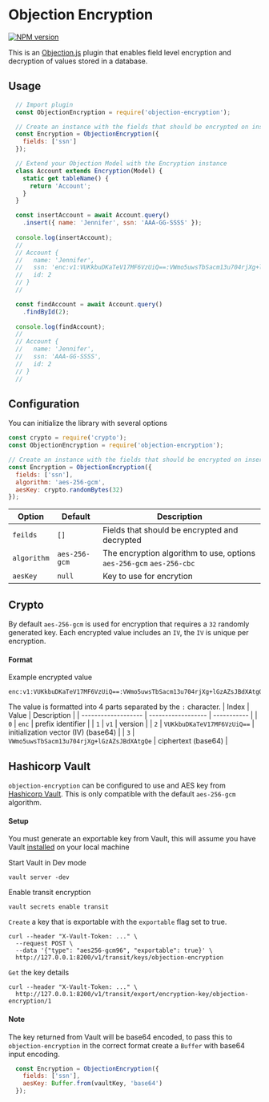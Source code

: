 # Objection Encryption

<span class="badge-npmversion"><a href="https://npmjs.org/package/objection-encryption" title="View this project on NPM"><img src="https://img.shields.io/npm/v/objection-encryption.svg" alt="NPM version" /></a></span>

This is an [Objection.js](https://vincit.github.io/objection.js/) plugin that enables field level encryption and decryption of values stored in a database.

## Usage
```javascript
  // Import plugin
  const ObjectionEncryption = require('objection-encryption');

  // Create an instance with the fields that should be encrypted on insert and decrypted on find.
  const Encryption = ObjectionEncryption({
    fields: ['ssn']
  });

  // Extend your Objection Model with the Encryption instance
  class Account extends Encryption(Model) {
    static get tableName() {
      return 'Account';
    }
  }

  const insertAccount = await Account.query()
    .insert({ name: 'Jennifer', ssn: 'AAA-GG-SSSS' });
  
  console.log(insertAccount); 
  // 
  // Account {
  //   name: 'Jennifer',
  //   ssn: 'enc:v1:VUKkbuDKaTeV17MF6VzUiQ==:VWmo5uwsTbSacm13u704rjXg+lGzAZsJBdXAtgQe',
  //   id: 2
  // }
  //

  const findAccount = await Account.query()
    .findById(2);
  
  console.log(findAccount);
  // 
  // Account {
  //   name: 'Jennifer',
  //   ssn: 'AAA-GG-SSSS',
  //   id: 2
  // }
  //

```

## Configuration
You can initialize the library with several options
```js 
const crypto = require('crypto');
const ObjectionEncryption = require('objection-encryption');

// Create an instance with the fields that should be encrypted on insert and decrypted on find.
const Encryption = ObjectionEncryption({
  fields: ['ssn'],
  algorithm: 'aes-256-gcm',
  aesKey: crypto.randomBytes(32)
});
```


| Option              | Default            | Description                                                                                                                                                                                                                                       |
| ------------------- | ------------------ | ------------------------------------------------------------------------------------------------------------------------------------------------------------------------------------------------------------------------------------------------- |
| `feilds` | `[]` | Fields that should be encrypted and decrypted |
| `algorithm` | `aes-256-gcm` | The encryption algorithm to use, options `aes-256-gcm` `aes-256-cbc` |
| `aesKey` | `null` | Key to use for encrytion |

## Crypto
By default `aes-256-gcm` is used for encryption that requires a `32` randomly generated key. Each encrypted value includes an `IV`, the `IV` is unique per encryption.

#### Format
Example encrypted value
```
enc:v1:VUKkbuDKaTeV17MF6VzUiQ==:VWmo5uwsTbSacm13u704rjXg+lGzAZsJBdXAtgQe
```
The value is formatted into 4 parts separated by the `:` character.
| Index              | Value            | Description |
| ------------------- | ------------------ | ----------- |
| `0` | `enc` | prefix identifier |
| `1` | `v1` | version |
| `2` | `VUKkbuDKaTeV17MF6VzUiQ==` | initialization vector (IV) (base64) |
| `3` | `VWmo5uwsTbSacm13u704rjXg+lGzAZsJBdXAtgQe` | ciphertext (base64) |

## Hashicorp Vault

`objection-encryption` can be configured to use and AES key from [Hashicorp Vault](https://developer.hashicorp.com/vault/docs). This is only compatible with the default `aes-256-gcm` algorithm.

#### Setup
You must generate an exportable key from Vault, this will assume you have Vault [installed](https://developer.hashicorp.com/vault/docs/install) on your local machine

Start Vault in Dev mode
```
vault server -dev
```

Enable transit encryption
```
vault secrets enable transit
```

`Create` a key that is exportable with the `exportable` flag set to true.
```
curl --header "X-Vault-Token: ..." \
  --request POST \
  --data '{"type": "aes256-gcm96", "exportable": true}' \
  http://127.0.0.1:8200/v1/transit/keys/objection-encryption
```

`Get` the key details
```
curl --header "X-Vault-Token: ..." \
  http://127.0.0.1:8200/v1/transit/export/encryption-key/objection-encryption/1
```

#### Note
The key returned from Vault will be base64 encoded, to pass this to `objection-encryption` in the correct format create a `Buffer` with base64 input encoding.
```javascript
  const Encryption = ObjectionEncryption({
    fields: ['ssn'],
    aesKey: Buffer.from(vaultKey, 'base64')
  });
```
